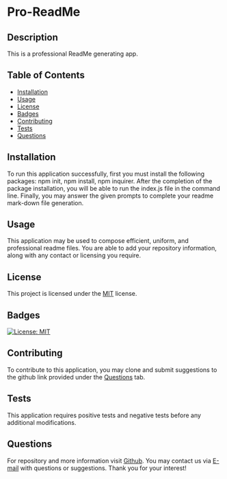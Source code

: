 # Pro-ReadMe

## Description

This is a professional ReadMe generating app.

## Table of Contents    
* [Installation](#installation)
* [Usage](#usage)
* [License](#license)
* [Badges](#badges)
* [Contributing](#contributing)
* [Tests](#tests)
* [Questions](#questions)  

## Installation
To run this application successfully, first you must install the following packages: npm init, npm install, npm inquirer. After the completion of the package installation, you will be able to run the index.js file in the command line. Finally, you may answer the given prompts to complete your readme mark-down file generation.

## Usage 
This application may be used to compose efficient, uniform, and professional readme files. You are able to add your repository information, along with any contact or licensing you require.
      
## License
This project is licensed under the [MIT](https://opensource.org/licenses/MIT) license.
      
## Badges
[![License: MIT](https://img.shields.io/badge/License-MIT-yellow.svg)](https://opensource.org/licenses/MIT)

## Contributing
To contribute to this application, you may clone and submit suggestions to the github link provided under the [Questions](#questions) tab.

## Tests
This application requires positive tests and negative tests before any additional modifications.

## Questions
For repository and more information visit [Github](http://www.github.com/lisbethmachado). You may contact us via [E-mail](mailto:lisbeth.webdev@gmail.com) with questions or suggestions. Thank you for your interest!
